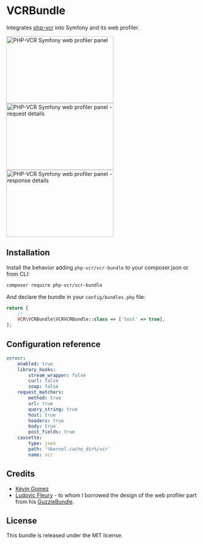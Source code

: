 VCRBundle
=========

Integrates [php-vcr](https://github.com/php-vcr/php-vcr) into Symfony and its
web profiler.

<img src="https://cloud.githubusercontent.com/assets/66958/5232274/b841676e-774b-11e4-8f4e-1f3e8cb7739e.png" width="280" height="175" alt="PHP-VCR Symfony web profiler panel"/>
<img src="https://cloud.githubusercontent.com/assets/66958/5232275/b84288d8-774b-11e4-803c-7b72f75e59b0.png" width="280" height="175" alt="PHP-VCR Symfony web profiler panel - request details"/>
<img src="https://cloud.githubusercontent.com/assets/66958/5232276/b84411b2-774b-11e4-93a9-475a0eeede65.png" width="280" height="175" alt="PHP-VCR Symfony web profiler panel - response details"/>

## Installation

Install the behavior adding `php-vcr/vcr-bundle` to your composer.json or
from CLI:

```bash
composer require php-vcr/vcr-bundle
```

And declare the bundle in your `config/bundles.php` file:

```php
return [
    // ...
    VCR\VCRBundle\VCRVCRBundle::class => ['test' => true],
];

```

## Configuration reference

```yaml
vcrvcr:
    enabled: true
    library_hooks:
        stream_wrapper: false
        curl: false
        soap: false
    request_matchers:
        method: true
        url: true
        query_string: true
        host: true
        headers: true
        body: true
        post_fields: true
    cassette:
        type: json
        path: '%kernel.cache_dir%/vcr'
        name: vcr
```

## Credits

  * [Kévin Gomez](http://github.com/K-Phoen/)
  * [Ludovic Fleury](https://github.com/ludofleury) - to whom I borrowed the
    design of the web profiler part from his [GuzzleBundle](https://github.com/ludofleury/GuzzleBundle/).

## License

This bundle is released under the MIT license.
